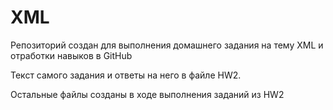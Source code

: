 # XML
 Репозиторий создан для выполнения домашнего задания на тему XML и отработки навыков в GitHub 

 Текст самого задания и ответы на него в файле HW2.

 Остальные файлы созданы в ходе выполнения заданий из HW2